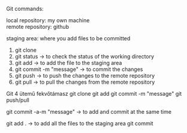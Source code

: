 Git commands: 

local repository: my own machine  
remote repository: github

staging area: where you add files to be committed

1. git clone <repository url>
2. git status -> to check the status of the working directory
3. git add <file name> -> to add the file to the staging area
4. git commit -m "message" -> to commit the changes
5. git push -> to push the changes to the remote repository
6. git pull -> to pull the changes from the remote repository

Git 4 ütemű fekvőtámasz
git clone
git add
git commit -m "message"
git push/pull


git commit -a-m "message" -> to add and commit at the same time

git add . -> to add all the files to the staging area
git commit